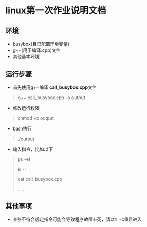 # linux第一次作业说明文档

## 环境

* busybox(且已配置环境变量)
* g++(用于编译.cpp)文件
* 其他基本环境

## 运行步骤

* 首先使用g++编译 **call_busybox.cpp**文件

> g++ call_busybox.cpp -o output

* 修改运行权限

> chmod +x output

* bash执行

> ./output

* 输入指令，比如以下

> ps -ef
>
> ls -l
>
> cat call_busybox.cpp
>
> ……

## 其他事项

* 某些不符合规定指令可能会导致程序故障卡死，请ctrl +c重启进入

